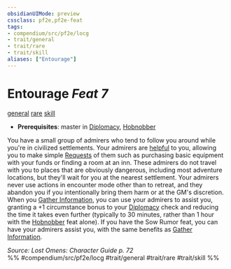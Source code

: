 ```yaml
---
obsidianUIMode: preview
cssclass: pf2e,pf2e-feat
tags:
- compendium/src/pf2e/locg
- trait/general
- trait/rare
- trait/skill
aliases: ["Entourage"]
---
```

# Entourage  *Feat 7*  
[general](general.md "General Feat Trait")  [rare](rare.md "Rare Rarity Trait")  [skill](skill.md "Skill Feat Trait")  

- **Prerequisites**: master in [Diplomacy](skills.md#Diplomacy), [Hobnobber](hobnobber.md)

You have a small group of admirers who tend to follow you around while you're in civilized settlements. Your admirers are [helpful](conditions.md#Helpful) to you, allowing you to make simple [Requests](request.md) of them such as purchasing basic equipment with your funds or finding a room at an inn. These admirers do not travel with you to places that are obviously dangerous, including most adventure locations, but they'll wait for you at the nearest settlement. Your admirers never use actions in encounter mode other than to retreat, and they abandon you if you intentionally bring them harm or at the GM's discretion. When you [Gather Information](gather-information.md), you can use your admirers to assist you, granting a +1 circumstance bonus to your [Diplomacy](skills.md#Diplomacy) check and reducing the time it takes even further (typically to 30 minutes, rather than 1 hour with the [Hobnobber](hobnobber.md) feat alone). If you have the Sow Rumor feat, you can have your admirers assist you, with the same benefits as [Gather Information](gather-information.md).

*Source: Lost Omens: Character Guide p. 72*  
%% #compendium/src/pf2e/locg #trait/general #trait/rare #trait/skill %%